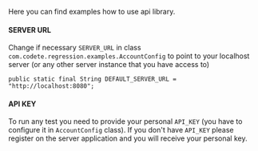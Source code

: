 Here you can find examples how to use api library.

#### SERVER URL
Change if necessary `SERVER_URL` in class `com.codete.regression.examples.AccountConfig` to point to your localhost server (or any other server instance that you have access to)

```$xslt
public static final String DEFAULT_SERVER_URL = "http://localhost:8080";
```

#### API KEY
To run any test you need to provide your personal `API_KEY` (you have to configure it in `AccountConfig` class). If you don't have `API_KEY` please register on the server application and you will receive your personal key.
